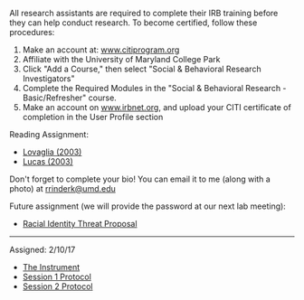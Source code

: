 All research assistants are required to complete their IRB training before they can help conduct research. To become certified, 
follow these procedures:

1. Make an account at: www.citiprogram.org
2. Affiliate with the University of Maryland College Park
3. Click "Add a Course," then select "Social & Behavioral Research Investigators"
4. Complete the Required Modules in the "Social & Behavioral Research - Basic/Refresher" course. 
4. Make an account on www.irbnet.org, and upload your CITI certificate of completion in the User Profile section


Reading Assignment:

- <a href="{{ site.baseurl }}/Lovaglia 2003 the power of experiments.pdf">Lovaglia (2003)</a>
- <a href="{{ site.baseurl }}/Lucas 2003 the problem of external validity.pdf">Lucas (2003)</a>

Don't forget to complete your bio! You can email it to me (along with a photo) at rrinderk@umd.edu

Future assignment (we will provide the password at our next lab meeting): 

- <a href="https://umd.box.com/v/ridtproposal">Racial Identity Threat Proposal</a>


---
Assigned: 2/10/17

- <a href="https://umd.box.com/s/hx4h5r825txk2s3duevzdnvqq26o3uxf">The Instrument</a>
- <a href="https://umd.box.com/s/eeliwi5jo5p78bei2e6mgb88e60ekqer">Session 1 Protocol</a>
- <a href="https://umd.box.com/s/eeliwi5jo5p78bei2e6mgb88e60ekqer">Session 2 Protocol</a>

